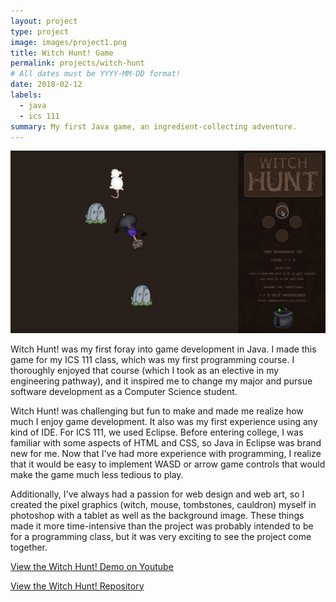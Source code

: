 ```yaml
---
layout: project
type: project
image: images/project1.png
title: Witch Hunt! Game
permalink: projects/witch-hunt
# All dates must be YYYY-MM-DD format!
date: 2018-02-12
labels:
  - java
  - ics 111
summary: My first Java game, an ingredient-collecting adventure.
---
```


<img class="ui medium right floated rounded image" src="../images/project1b.png">

Witch Hunt! was my first foray into game development in Java. I made this game for my ICS 111 class, which was my first programming course. I thoroughly enjoyed that course (which I took as an elective in my engineering pathway), and it inspired me to change my major and pursue software development as a Computer Science student.

Witch Hunt! was challenging but fun to make and made me realize how much I enjoy game development. It also was my first experience using any kind of IDE. For ICS 111, we used Eclipse. Before entering college, I was familiar with some aspects of HTML and CSS, so Java in Eclipse was brand new for me. Now that I've had more experience with programming, I realize that it would be easy to implement WASD or arrow game controls that would make the game much less tedious to play.

Additionally, I've always had a passion for web design and web art, so I created the pixel graphics (witch, mouse, tombstones, cauldron) myself in photoshop with a tablet as well as the background image. These things made it more time-intensive than the project was probably intended to be for a programming class, but it was very exciting to see the project come together.

<a href="https://www.youtube.com/watch?v=4zL6GimDfE4"><i class="large github icon"></i>View the Witch Hunt! Demo on Youtube</a>

<a href="https://github.com/s-rathyen/witch-hunt"><i class="large github icon"></i>View the Witch Hunt! Repository</a>
